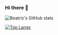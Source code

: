 ### Hi there 👋

![Beatriz's GitHub stats](https://github-readme-stats.vercel.app/api?username=BeatrizCPerez&show_icons=true&theme=radical)

[![Top Langs](https://github-readme-stats.vercel.app/api/top-langs/?username=BeatrizCPerez&layout=compact)](https://github.com/BeatrizCPerez/github-readme-stats)
